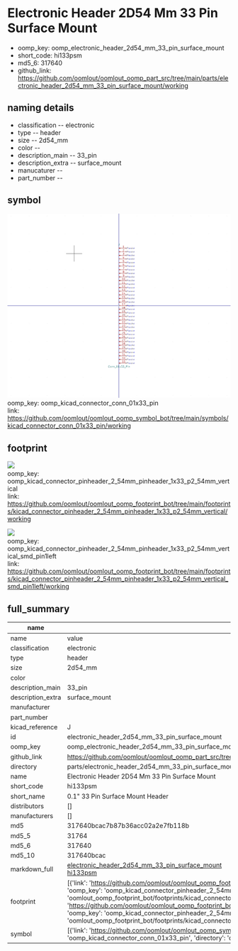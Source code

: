 # Electronic Header 2D54 Mm 33 Pin Surface Mount

  
* oomp_key: oomp_electronic_header_2d54_mm_33_pin_surface_mount 
* short_code: hi133psm
* md5_6: 317640  
* github_link: https://github.com/oomlout/oomlout_oomp_part_src/tree/main/parts/electronic_header_2d54_mm_33_pin_surface_mount/working  
## naming details
* classification -- electronic
* type -- header
* size -- 2d54_mm
* color -- 
* description_main -- 33_pin
* description_extra -- surface_mount
* manucaturer -- 
* part_number -- 



## symbol

![](symbol/0/working/working_600.png)  
oomp_key: oomp_kicad_connector_conn_01x33_pin  
link: https://github.com/oomlout/oomlout_oomp_symbol_bot/tree/main/symbols/kicad_connector_conn_01x33_pin/working  

## footprint

![](footprint/0/working/working_600.png)  
oomp_key: oomp_kicad_connector_pinheader_2_54mm_pinheader_1x33_p2_54mm_vertical  
link: https://github.com/oomlout/oomlout_oomp_footprint_bot/tree/main/footprints/kicad_connector_pinheader_2_54mm_pinheader_1x33_p2_54mm_vertical/working  

![](footprint/0/working/working_600.png)  
oomp_key: oomp_kicad_connector_pinheader_2_54mm_pinheader_1x33_p2_54mm_vertical_smd_pin1left  
link: https://github.com/oomlout/oomlout_oomp_footprint_bot/tree/main/footprints/kicad_connector_pinheader_2_54mm_pinheader_1x33_p2_54mm_vertical_smd_pin1left/working  

## full_summary
| name | value | 
| --- | --- | 
| name | value | 
| classification | electronic | 
| type | header | 
| size | 2d54_mm | 
| color |  | 
| description_main | 33_pin | 
| description_extra | surface_mount | 
| manufacturer |  | 
| part_number |  | 
| kicad_reference | J | 
| id | electronic_header_2d54_mm_33_pin_surface_mount | 
| oomp_key | oomp_electronic_header_2d54_mm_33_pin_surface_mount | 
| github_link | https://github.com/oomlout/oomlout_oomp_part_src/tree/main/parts/electronic_header_2d54_mm_33_pin_surface_mount/working | 
| directory | parts/electronic_header_2d54_mm_33_pin_surface_mount | 
| name | Electronic Header 2D54 Mm 33 Pin Surface Mount | 
| short_code | hi133psm | 
| short_name | 0.1" 33 Pin Surface Mount Header | 
| distributors | [] | 
| manufacturers | [] | 
| md5 | 317640bcac7b87b36acc02a2e7fb118b | 
| md5_5 | 31764 | 
| md5_6 | 317640 | 
| md5_10 | 317640bcac | 
| markdown_full | [electronic_header_2d54_mm_33_pin_surface_mount](https://github.com/oomlout/oomlout_oomp_part_src/tree/main/parts/electronic_header_2d54_mm_33_pin_surface_mount/working)<br>[hi133psm](https://github.com/oomlout/oomlout_oomp_part_src/tree/main/parts/electronic_header_2d54_mm_33_pin_surface_mount/working)<br> | 
| footprint | [{'link': 'https://github.com/oomlout/oomlout_oomp_footprint_bot/tree/main/foootprntss/kicad_connector_pinheader_2_54mm_pinheader_1x33_p2_54mm_vertical', 'oomp_key': 'oomp_kicad_connector_pinheader_2_54mm_pinheader_1x33_p2_54mm_vertical', 'directory': 'oomlout_oomp_footprint_bot/footprints/kicad_connector_pinheader_2_54mm_pinheader_1x33_p2_54mm_vertical//working/working.kicad_mod'}, {'link': 'https://github.com/oomlout/oomlout_oomp_footprint_bot/tree/main/foootprntss/kicad_connector_pinheader_2_54mm_pinheader_1x33_p2_54mm_vertical_smd_pin1left', 'oomp_key': 'oomp_kicad_connector_pinheader_2_54mm_pinheader_1x33_p2_54mm_vertical_smd_pin1left', 'directory': 'oomlout_oomp_footprint_bot/footprints/kicad_connector_pinheader_2_54mm_pinheader_1x33_p2_54mm_vertical_smd_pin1left//working/working.kicad_mod'}] | 
| symbol | [{'link': 'https://github.com/oomlout/oomlout_oomp_symbol_bot/tree/main/symbols/kicad_connector_conn_01x33_pin', 'oomp_key': 'oomp_kicad_connector_conn_01x33_pin', 'directory': 'oomlout_oomp_symbol_bot/symbols/kicad_connector_conn_01x33_pin//working/working.kicad_sym'}] | 
